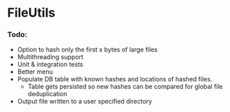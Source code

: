 # FileUtils

### Todo:
- Option to hash only the first x bytes of large files
- Multithreading support
- Unit & integration tests
- Better menu
- Populate DB table with known hashes and locations of hashed files.
  - Table gets persisted so new hashes can be compared for global file deduplication
- Output file written to a user specified directory
